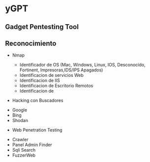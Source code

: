 yGPT
===

Gadget Pentesting Tool
----------------------

Reconocimiento
---------------

* Nmap
  - Identificador de  OS (Mac, Windows, Linux, IOS, Desconocido, Fortinent, Impresoras,IDS/IPS Apagados)
  - Identificacion de servicios Web
  - Identificacion de IIS
  - Identificacion de Escritorio Remotos
  - Identificacion de


* Hacking con Buscadores

 - Google
 - Bing
 - Shodan

* Web Penetration Testing

 - Crawler
 - Panel Admin Finder
 - Sqli Search
 - FuzzerWeb
